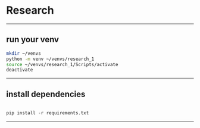 # Research

---

## run your venv

```bash
mkdir ~/venvs
python -m venv ~/venvs/research_1
source ~/venvs/research_1/Scripts/activate
deactivate
```

---

## install dependencies

```python

pip install -r requirements.txt

```

---
